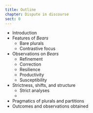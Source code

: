 ```yaml
---
title: Outline
chapter: Dispute in discourse
sect: 0
---
```


+ Introduction
+ Features of *Bears*
    + Bare plurals
    + Contrastive focus
+ Observations on *Bears*
    + Refinement
    + Correction
    + Resilience
    + Productivity
    + Susceptibility
+ Strictness, shifts, and structure
    + Strict analyses
    +
+ Pragmatics of plurals and partitions
+ Outcomes and observations obtained
